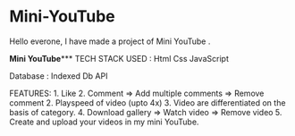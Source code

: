 # Mini-YouTube
Hello everone,
I have made a project of Mini YouTube .

************Mini YouTube***************
TECH STACK USED :
           Html
           Css
           JavaScript
           
Database : Indexed Db API

FEATURES:
    1. Like 
    2. Comment
       => Add multiple comments
       => Remove comment
    2. Playspeed of video (upto 4x)
    3. Video are differentiated on the basis of category.
    4. Download gallery
       => Watch video
       => Remove video
    5. Create and upload your videos in my mini YouTube.


